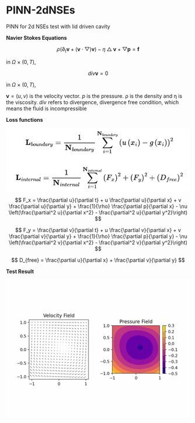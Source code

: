 
# PINN-2dNSEs
PINN for 2d NSEs test with lid driven cavity

**Navier Stokes Equations**

$$ \rho \left ( \partial_{t} \mathbf{v} +  \left ( \mathbf{v}  \cdot \bigtriangledown  \right ) \mathbf{v}  \right ) - \eta \bigtriangleup \mathbf{v} + \bigtriangledown \mathbf{p} = \mathbf{f} $$

in $\Omega$ $\times$ $\left ( 0, T \right )$,

$$ div \mathbf{v}  = 0 $$ 


in $\Omega$ $\times$ $\left ( 0, T \right ),$

$\mathbf{v} = \left ( u , v \right )$ is the velocity vector. $\mathrm{}{p}$ is the pressure. $\mathrm{\rho}$ is the density and $\mathrm{\eta}$ is the viscosity. $div$ refers to divergence, divergence free condition, which means the fluid is incompressible

**Loss functions**

![loss-functions](./image/loss-functions.png)

$$ F_x = \frac{\partial u}{\partial t} + u \frac{\partial u}{\partial x} + v \frac{\partial u}{\partial y} + \frac{1}{\rho} \frac{\partial p}{\partial x} - \nu \left(\frac{\partial^2 u}{\partial x^2} - \frac{\partial^2 u}{\partial y^2}\right) $$

$$ F_y = \frac{\partial v}{\partial t} + u \frac{\partial v}{\partial x} + v \frac{\partial v}{\partial y} + \frac{1}{\rho} \frac{\partial p}{\partial y} - \nu \left(\frac{\partial^2 v}{\partial x^2} - \frac{\partial^2 v}{\partial y^2}\right) $$

$$ D_{free} = \frac{\partial u}{\partial x} + \frac{\partial v}{\partial y} $$

**Test Result**

![Lid-Driven](./image/Lid-Driven__.gif)


